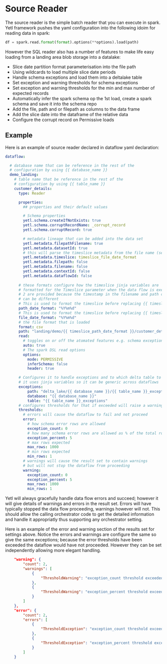 # Source Reader

The source reader is the simple batch reader that you can execute in spark. Yetl framework pushes the yaml configuration into the following idoim for reading data in spark:

```python
df = spark.read.format(format).options(**options).load(path)
```

However the SQL reader also has a number of features to make life easy loading from a landing area blob storage into a datalake:

- Slice date partition format parameterisation into the file path
- Using wildcards to load multiple slice date periods
- Handle schema exceptions and load them into a deltalake table
- Set exception and warning thresholds for schema exceptions
- Set exception and warning thresholds for the min and max number of expected records
- Automatically infer the spark schema op the 1st load, create a spark schema and save it into the schema repo
- Add the file, path and or filepath as columns to the data frame
- Add the slice date into the dataframe of the relative data
- Configure the corrupt record on Permissive loads

## Example

Here is an example of source reader declared in dataflow yaml declaration:

```yaml
dataflow:

  # database name that can be reference in the rest of the
  # configuration by using {{ database_name }}
  demo_landing:
    # table name that be reference in the rest of the
    # configuration by using {{ table_name }}
    customer_details:
      type: Reader     

      properties:
        ## properties and their default values

        # Schema properties
        yetl.schema.createIfNotExists: true
        yetl.schema.corruptRecordName: _corrupt_record
        yetl.schema.corruptRecord: true

        # metadata lineage that can be added into the data set
        yetl.metadata.filepathFilename: true
        yetl.metadata.datasetId: true
        # this will parse the timeslice metadata from the file name (see the path below)
        yetl.metadata.timeslice: timeslice_file_date_format
        yetl.metadata.filepath: false
        yetl.metadata.filename: false
        yetl.metadata.contextId: false
        yetl.metadata.dataflowId: false
  
      # these formats configure how the timeslice jinja variables are
      # formatted for the Timeslice parameter when the data flow is executed
      # 2 are provided because the timestamp in the filename and path can
      # can be different
      # This is used to format the timeslice before replacing {{ timeslice_path_date_format }}
      path_date_format: "%Y%m%d"
      # This is used to format the timeslice before replacing {{ timeslice_file_date_format }}
      file_date_format: "%Y%m%d"
      # the file format that is loaded
      format: csv
      path: "landing/demo/{{ timeslice_path_date_format }}/customer_details_{{ timeslice_file_date_format }}.csv"
      read:
        # toggles on or off the atomated features e.g. schema exception, handling and loading exceptions to a delta table.
        auto: true
        # The spark DSL read options
        options:
          mode: PERMISSIVE
          inferSchema: false
          header: true

      # Configures it to handle exceptions and to which delta table to load them
      # it uses jinja variables so it can be generic across dataflows
      exceptions:
          path: "delta_lake/{{ database_name }}/{{ table_name }}_exceptions"
          database: "{{ database_name }}"
          table: "{{ table_name }}_exceptions"
      # configures thresholds for that if exceeded will raise a warning or exceptions
      thresholds:
        # errors will cause the dataflow to fail and not proceed
        error:
          # how schema error rows are allowed
          exception_count: 0
          # how many schema error rows are allowed as % of the total rows
          exception_percent: 5
          # max rows expected
          max_rows: 1000
          # min rows expected
          min_rows: 1
        # warnings will cause the result set to contain warnings
        # but will not stop the dataflow from proceeding
        warning:
          exception_count: 0
          exception_percent: 5
          max_rows: 1000
          min_rows: 1
```

Yetl will always gracefully handle data flow errors and succeed; however it will give details of warnings and errors in the result set. Errors will have typically stopped the data flow proceeding, warnings however will not. This should allow the calling orchestrator code to get the detailed information and handle it appropriatly thus supporting any orchestrator setting.

Here is an example of the error and warning section of the results set for settings above. Notice the errors and warnings are configure the same so give the same exceptions; because the error thresholds have been exceeded the dataflow would have not proceeded. However they can be set independently allowing more elegant handling. 

```json
    "warning": {
        "count": 2,
        "warnings": [
            {
                "ThresholdWarning": "exception_count threshold exceeded 1 > 0"
            },
            {
                "ThresholdWarning": "exception_percent threshold exceeded 9.090909090909092 > 5"
            }
        ]
    },
    "error": {
        "count": 2,
        "errors": [
            {
                "ThresholdException": "exception_count threshold exceeded 1 > 0"
            },
            {
                "ThresholdException": "exception_percent threshold exceeded 9.090909090909092 > 5"
            }
        ]
    }
```